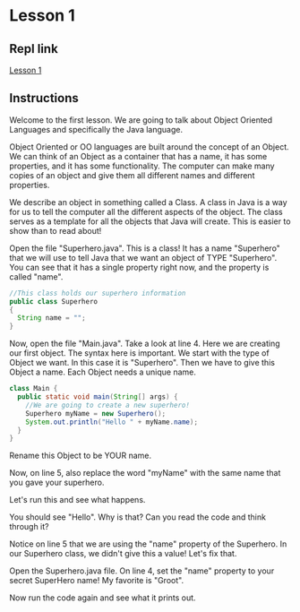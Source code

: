# Lesson 1

## Repl link

[Lesson 1](https://repl.it/@AaronKorver1/Lesson-1-Objects)

## Instructions

Welcome to the first lesson.  We are going to talk about Object Oriented Languages and specifically the Java language.

Object Oriented or OO languages are built around the concept of an Object.  We can think of an Object as a container that has a name, it has some properties, and it has some functionality.  The computer can make many copies of an object and give them all different names and different properties.

We describe an object in something called a Class.  A class in Java is a way for us to tell the computer all the different aspects of the object.  The class serves as a template for all the objects that Java will create.  This is easier to show than to read about!

Open the file "Superhero.java".  This is a class!  It has a name "Superhero" that we will use to tell Java that we want an object of TYPE "Superhero".  You can see that it has a single property right now, and the property is called "name".

```java
//This class holds our superhero information
public class Superhero 
{
  String name = "";
}
```

Now, open the file "Main.java".  Take a look at line 4.  Here we are creating our first object.  The syntax here is important.  We start with the type of Object we want.  In this case it is "Superhero".  Then we have to give this Object a name.  Each Object needs a unique name.

```java
class Main {
  public static void main(String[] args) {
    //We are going to create a new superhero!
    Superhero myName = new Superhero();
    System.out.println("Hello " + myName.name);
  }
}
```

Rename this Object to be YOUR name.

Now, on line 5, also replace the word "myName" with the same name that you gave your superhero.

Let's run this and see what happens.

You should see "Hello".  Why is that?  Can you read the code and think through it?

Notice on line 5 that we are using the "name" property of the Superhero.  In our Superhero class, we didn't give this a value!  Let's fix that.

Open the Superhero.java file.  On line 4, set the "name" property to your secret SuperHero name!  My favorite is "Groot".

Now run the code again and see what it prints out.